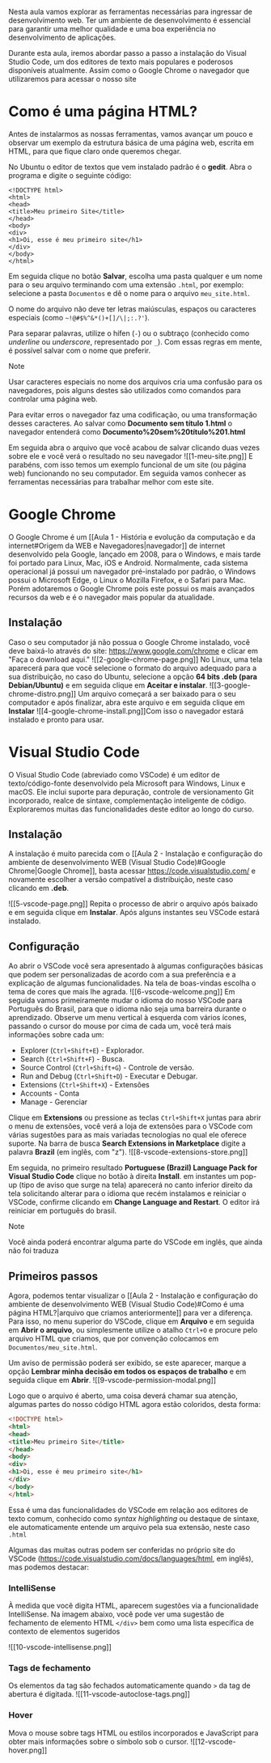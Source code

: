 Nesta aula vamos explorar as ferramentas necessárias para ingressar de desenvolvimento web. Ter um ambiente de desenvolvimento é essencial para garantir uma melhor qualidade e uma boa experiência no desenvolvimento de aplicações.

Durante esta aula, iremos abordar passo a passo a instalação do Visual Studio Code, um dos editores de texto mais populares e poderosos disponíveis atualmente. Assim como o Google Chrome o navegador que utilizaremos para acessar o nosso site

# Como é uma página HTML?
Antes de instalarmos as nossas ferramentas, vamos avançar um pouco e observar um exemplo da estrutura básica de uma página web, escrita em HTML, para que fique claro onde queremos chegar. 

No Ubuntu o editor de textos que vem instalado padrão é o **gedit**. Abra o programa e digite o seguinte código:

```
<!DOCTYPE html>
<html>
<head>
<title>Meu primeiro Site</title>
</head>
<body>
<div>
<h1>Oi, esse é meu primeiro site</h1>
</div>
</body>
</html>
```

Em seguida clique no botão **Salvar**, escolha uma pasta qualquer e um nome para o seu arquivo terminando com uma extensão `.html`, por exemplo: selecione a pasta `Documentos` e dê o nome para o arquivo `meu_site.html`.

O nome do arquivo não deve ter letras maiúsculas, espaços ou caracteres especiais (como `~!@#$%^&*()+[]/\|;:.?'`).

Para separar palavras, utilize o hífen (`-`) ou o subtraço (conhecido como *underline* ou *underscore*, representado por `_`). Com essas regras em mente, é possível salvar com o nome que preferir.

> [!NOTE]
> Usar caracteres especiais no nome dos arquivos cria uma confusão para os navegadores, pois alguns destes são utilizados como comandos para controlar uma página web.
> 
> Para evitar erros o navegador faz uma codificação, ou uma transformação desses caracteres. Ao salvar como **Documento sem título 1.html** o navegador entenderá como **Documento%20sem%20título%201.html**

Em seguida abra o arquivo que você acabou de salvar clicando duas vezes sobre ele e você verá o resultado no seu navegador
![[1-meu-site.png]]
E parabéns, com isso temos um exemplo funcional de um site (ou página web) funcionando no seu computador. Em seguida vamos conhecer as ferramentas necessárias para trabalhar melhor com este site.

# Google Chrome

O Google Chrome é um [[Aula 1 - História e evolução da computação e da internet#Origem da WEB e Navegadores|navegador]] de internet desenvolvido pela Google, lançado em 2008, para o Windows, e mais tarde foi portado para Linux, Mac, iOS e Android. Normalmente, cada sistema operacional já possui um navegador pré-instalado por padrão, o Windows possui o Microsoft Edge, o Linux o Mozilla Firefox, e o Safari para Mac. Porém adotaremos o Google Chrome pois este possui os mais avançados recursos da web e é o navegador mais popular da atualidade.

## Instalação
Caso o seu computador já não possua o Google Chrome instalado, você deve baixá-lo através do site: https://www.google.com/chrome e clicar em "Faça o download aqui."
![[2-google-chrome-page.png]]
No Linux, uma tela aparecerá para que você selecione o formato do arquivo adequado para a sua distribuição, no caso do Ubuntu, selecione a opção **64 bits .deb (para Debian/Ubuntu)** e em seguida clique em **Aceitar e instalar**.
![[3-google-chrome-distro.png]]
Um arquivo começará a ser baixado para o seu computador e após finalizar, abra este arquivo e em seguida clique em **Instalar**
![[4-google-chrome-install.png]]Com isso o navegador estará instalado e pronto para usar.

# Visual Studio Code
O Visual Studio Code (abreviado como VSCode) é um editor de texto/código-fonte desenvolvido pela Microsoft para Windows, Linux e macOS. Ele inclui suporte para depuração, controle de versionamento Git incorporado, realce de sintaxe, complementação inteligente de código. Exploraremos muitas das funcionalidades deste editor ao longo do curso.

## Instalação
A instalação é muito parecida com o [[Aula 2 -  Instalação e configuração do ambiente de desenvolvimento WEB (Visual Studio Code)#Google Chrome|Google Chrome]], basta acessar https://code.visualstudio.com/ e novamente escolher a versão compatível a distribuição, neste caso clicando em **.deb**.

![[5-vscode-page.png]]
Repita o processo de abrir o arquivo após baixado e em seguida clique em **Instalar**. Após alguns instantes seu VSCode estará instalado.

## Configuração
Ao abrir o VSCode você sera apresentado à algumas configurações básicas que podem ser personalizadas de acordo com a sua preferência e a explicação de algumas funcionalidades. Na tela de boas-vindas escolha o tema de cores que mais lhe agrada.
![[6-vscode-welcome.png]]
Em seguida vamos primeiramente mudar o idioma do nosso VSCode para Português do Brasil, para que o idioma não seja uma barreira durante o aprendizado. Observe um menu vertical à esquerda com vários ícones, passando o cursor do mouse por cima de cada um, você terá mais informações sobre cada um:
- Explorer (`Ctrl+Shift+E`) - Explorador.
- Search (`Ctrl+Shift+F`) - Busca.
- Source Control (`Ctrl+Shift+G`) - Controle de versão.
- Run and Debug (`Ctrl+Shift+D`) - Executar e Debugar.
- Extensions (`Ctrl+Shift+X`) - Extensões
- Accounts - Conta
- Manage - Gerenciar

Clique em **Extensions** ou pressione as teclas `Ctrl+Shift+X` juntas para abrir o menu de extensões, você verá a loja de extensões para o VSCode com várias sugestões para as mais variadas tecnologias no qual ele oferece suporte. Na barra de busca **Search Extensions in Marketplace** digite a palavra **Brazil** (em inglês, com "z").
![[8-vscode-extensions-store.png]]

Em seguida, no primeiro resultado **Portuguese (Brazil) Language Pack for Visual Studio Code** clique no botão à direita **Install**. em instantes um pop-up (tipo de aviso que surge na tela) aparecerá no canto inferior direito da tela solicitando alterar para o idioma que recém instalamos e reiniciar o VSCode, confirme clicando em **Change Language and Restart**. O editor irá reiniciar em português do brasil.

> [!NOTE]
> Você ainda poderá encontrar alguma parte do VSCode em inglês, que ainda não foi traduza

## Primeiros passos

Agora, podemos tentar visualizar o [[Aula 2 -  Instalação e configuração do ambiente de desenvolvimento WEB (Visual Studio Code)#Como é uma página HTML?|arquivo que criamos anteriormente]] para ver a diferença. Para isso, no menu superior do VSCode, clique em **Arquivo** e em seguida em **Abrir o arquivo**, ou simplesmente utilize o atalho `Ctrl+O` e procure pelo arquivo HTML que criamos, que por convenção colocamos em `Documentos/meu_site.html`.

Um aviso de permissão poderá ser exibido, se este aparecer, marque a opção **Lembrar minha decisão em todos os espaços de trabalho** e em seguida clique em **Abrir**.
![[9-vscode-permission-modal.png]]

Logo que o arquivo é aberto, uma coisa deverá chamar sua atenção, algumas partes do nosso código HTML agora estão coloridos, desta forma:
```html
<!DOCTYPE html>
<html>
<head>
<title>Meu primeiro Site</title>
</head>
<body>
<div>
<h1>Oi, esse é meu primeiro site</h1>
</div>
</body>
</html>
```
Essa é uma das funcionalidades do VSCode em relação aos editores de texto comum, conhecido como *syntax highlighting* ou destaque de sintaxe, ele automaticamente entende um arquivo pela sua extensão, neste caso `.html` 

Algumas das muitas outras podem ser conferidas no próprio site do VSCode (https://code.visualstudio.com/docs/languages/html, em inglês), mas podemos destacar:

### IntelliSense
À medida que você digita HTML, aparecem sugestões via a funcionalidade IntelliSense. Na imagem abaixo, você pode ver uma sugestão de fechamento de elemento HTML `</div>` bem como uma lista específica de contexto de elementos sugeridos

![[10-vscode-intellisense.png]]

### Tags de fechamento
Os elementos da tag são fechados automaticamente quando `>` da tag de abertura é digitada.
![[11-vscode-autoclose-tags.png]]

### Hover
Mova o mouse sobre tags HTML ou estilos incorporados e JavaScript para obter mais informações sobre o símbolo sob o cursor.
![[12-vscode-hover.png]]